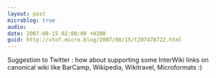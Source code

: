 ```yaml
---
layout: post
microblog: true
audio: 
date: 2007-08-15 02:00:00 +0200
guid: http://xtof.micro.blog/2007/08/15/t207478722.html
---
```

Suggestion to Twitter : how about supporting some InterWiki links on canonical wiki like BarCamp, Wikipedia, Wikitravel, Microformats :)
